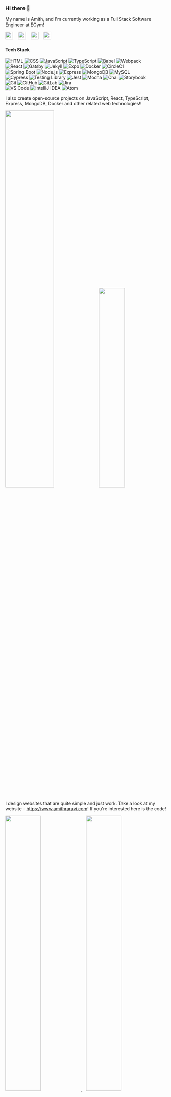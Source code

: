 ### Hi there 👋

<!--
**raravi/raravi** is a ✨ _special_ ✨ repository because its `README.md` (this file) appears on your GitHub profile.

Here are some ideas to get you started:
- 🔭 I’m currently working on ...
- 🌱 I’m currently learning ...
- 👯 I’m looking to collaborate on ...
- 🤔 I’m looking for help with ...
- 💬 Ask me about ...
- 📫 How to reach me: ...
- ⚡ Fun fact: ...
-->

My name is Amith, and I'm currently working as a Full Stack Software Engineer at EGym!

<a href="https://www.linkedin.com/in/amith-raravi-82b525139/"><img src="linkedin.png" width="24px" /></a>&nbsp;&nbsp;&nbsp;&nbsp;<a href="https://www.amithraravi.com"><img src="blog.png" width="24px" /></a>&nbsp;&nbsp;&nbsp;&nbsp;<a href="https://medium.com/@raravi"><img src="medium.png" width="24px" /></a>&nbsp;&nbsp;&nbsp;&nbsp;<a href="https://medium.com/@raravi"><img src="twitter.png" width="24px" /></a>

#### Tech Stack

![HTML](https://img.shields.io/badge/-HTML-E34F26?style=for-the-badge&logoColor=white&logo=HTML5)&nbsp;![CSS](https://img.shields.io/badge/-CSS-1572B6?style=for-the-badge&logoColor=white&logo=CSS3)&nbsp;![JavaScript](https://img.shields.io/badge/-JavaScript-F7DF1E?style=for-the-badge&logoColor=white&logo=javascript)&nbsp;![TypeScript](https://img.shields.io/badge/-TypeScript-3178C6?style=for-the-badge&logoColor=white&logo=typescript)&nbsp;![Babel](https://img.shields.io/badge/-Babel-F9DC3E?style=for-the-badge&logoColor=white&logo=babel)&nbsp;![Webpack](https://img.shields.io/badge/-Webpack-8DD6F9?style=for-the-badge&logoColor=white&logo=webpack)<br />
![React](https://img.shields.io/badge/-React-61DAFB?style=for-the-badge&logoColor=white&logo=react)&nbsp;![Gatsby](https://img.shields.io/badge/-Gatsby-663399?style=for-the-badge&logoColor=white&logo=gatsby)&nbsp;![Jekyll](https://img.shields.io/badge/-Jekyll-CC0000?style=for-the-badge&logoColor=white&logo=jekyll)&nbsp;![Expo](https://img.shields.io/badge/-Expo-000020?style=for-the-badge&logoColor=white&logo=expo)&nbsp;![Docker](https://img.shields.io/badge/-Docker-2496ED?style=for-the-badge&logoColor=white&logo=docker)&nbsp;![CircleCI](https://img.shields.io/badge/-CircleCI-343434?style=for-the-badge&logoColor=white&logo=circleci)<br />
![Spring Boot](https://img.shields.io/badge/-Spring%20Boot-6DB33F?style=for-the-badge&logoColor=white&logo=spring-boot)&nbsp;![Node.js](https://img.shields.io/badge/-Node.js-339933?style=for-the-badge&logoColor=white&logo=node.js)&nbsp;![Express](https://img.shields.io/badge/-Express-000000?style=for-the-badge&logoColor=white&logo=express)&nbsp;![MongoDB](https://img.shields.io/badge/-MongoDB-47A248?style=for-the-badge&logoColor=white&logo=mongodb)&nbsp;![MySQL](https://img.shields.io/badge/-MySQL-4479A1?style=for-the-badge&logoColor=white&logo=mysql)<br />
![Cypress](https://img.shields.io/badge/-Cypress-17202C?style=for-the-badge&logoColor=white&logo=cypress)&nbsp;![Testing Library](https://img.shields.io/badge/-Testing%20Library-E33332?style=for-the-badge&logoColor=white&logo=testing-library)&nbsp;![Jest](https://img.shields.io/badge/-Jest-C21325?style=for-the-badge&logoColor=white&logo=jest)&nbsp;![Mocha](https://img.shields.io/badge/-Mocha-8D6748?style=for-the-badge&logoColor=white&logo=mocha)&nbsp;![Chai](https://img.shields.io/badge/-Chai-A30701?style=for-the-badge&logoColor=white&logo=chai)&nbsp;![Storybook](https://img.shields.io/badge/-Storybook-FF4785?style=for-the-badge&logoColor=white&logo=storybook)<br />
![Git](https://img.shields.io/badge/-Git-F05032?style=for-the-badge&logoColor=white&logo=git)&nbsp;![GitHub](https://img.shields.io/badge/-GitHub-181717?style=for-the-badge&logoColor=white&logo=github)&nbsp;![GitLab](https://img.shields.io/badge/-GitLab-FCA121?style=for-the-badge&logoColor=white&logo=gitlab)&nbsp;![Jira](https://img.shields.io/badge/-Jira-0052CC?style=for-the-badge&logoColor=white&logo=jira)<br />
![VS Code](https://img.shields.io/badge/-VS%20Code-007ACC?style=for-the-badge&logoColor=white&logo=visual-studio-code)&nbsp;![IntelliJ IDEA](https://img.shields.io/badge/-IntelliJ%20IDEA-2C2255?style=for-the-badge&logoColor=white&logo=intellij-idea)&nbsp;![Atom](https://img.shields.io/badge/-Atom-66595C?style=for-the-badge&logoColor=white&logo=atom)

I also create open-source projects on JavaScript, React, TypeScript, Express, MongoDB, Docker and other related web technologies!!

<p>
  <img src="https://github-readme-stats-raravi.vercel.app/api?username=raravi&show_icons=true&theme=merko&hide=contribs" width="55%" />
  &nbsp;&nbsp;
  <img src="https://github-readme-stats-raravi.vercel.app/api/top-langs/?username=raravi&theme=merko&layout=compact" width="40%" />
</p>

I design websites that are quite simple and just work. Take a look at my website - https://www.amithraravi.com! If you're interested here is the code!

<p>
  <a href="https://github.com/raravi/amithraravi2.com">
    <img src="https://github-readme-stats-raravi.vercel.app/api/pin/?username=raravi&repo=amithraravi2.com&theme=radical" width="47%" />
  </a>
  &nbsp;&nbsp;
  <a href="https://github.com/raravi/amithraravi-3">
    <img src="https://github-readme-stats-raravi.vercel.app/api/pin/?username=raravi&repo=amithraravi-3&theme=radical" width="47%" />
  </a>
</p>

##### Apps

<p>
  <a href="https://github.com/raravi/chat-app-server">
    <img src="https://github-readme-stats-raravi.vercel.app/api/pin/?username=raravi&repo=chat-app-server&theme=tokyonight" width="47%" />
  </a>
  &nbsp;&nbsp;
  <a href="https://github.com/raravi/chat-app-client">
    <img src="https://github-readme-stats-raravi.vercel.app/api/pin/?username=raravi&repo=chat-app-client&theme=tokyonight" width="47%" />
  </a>
</p>

<p>
  <a href="https://github.com/raravi/notes-server">
    <img src="https://github-readme-stats-raravi.vercel.app/api/pin/?username=raravi&repo=notes-server&theme=nightowl" width="47%" />
  </a>
  &nbsp;&nbsp;
  <a href="https://github.com/raravi/notes-client">
    <img src="https://github-readme-stats-raravi.vercel.app/api/pin/?username=raravi&repo=notes-client&theme=nightowl" width="47%" />
  </a>
</p>

##### Games

<p>
  <a href="https://github.com/raravi/sudoku">
    <img src="https://github-readme-stats-raravi.vercel.app/api/pin/?username=raravi&repo=sudoku&theme=great-gatsby" width="47%" />
  </a>
  &nbsp;&nbsp;
  <a href="https://github.com/raravi/tictactoe">
    <img src="https://github-readme-stats-raravi.vercel.app/api/pin/?username=raravi&repo=tictactoe&theme=great-gatsby" width="47%" />
  </a>
</p>

**Web optimisation** techniques I've implemented include - asset compression, image conversion, font delivery techniques, faster delivery using CDNs, SEO optimisations, Adherence to Web Content Accessibility Standards and debugging performance issues using WebPageTest.

**Writing** is my passion and I have been writing articles on Google+, photo stories on Instagram and more recently, longer articles on Medium (https://medium.com/@raravi) and on my personal blog (www.amithraravi.com).

